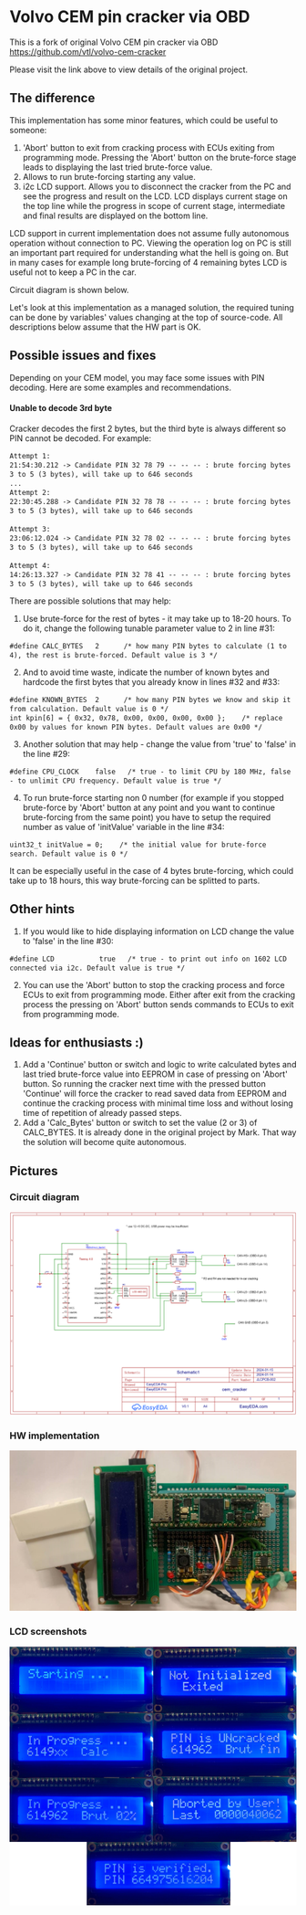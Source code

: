 # Volvo CEM pin cracker via OBD
This is a fork of original Volvo CEM pin cracker via OBD https://github.com/vtl/volvo-cem-cracker

Please visit the link above to view details of the original project.

## The difference
This implementation has some minor features, which could be useful to someone:
1. 'Abort' button to exit from cracking process with ECUs exiting from programming mode. Pressing the 'Abort' button on the brute-force stage leads to displaying the last tried brute-force value.
2. Allows to run brute-forcing starting any value.
3. i2c LCD support. Allows you to disconnect the cracker from the PC and see the progress and result on the LCD. LCD displays current stage on the top line while the progress in scope of current stage, intermediate and final results are displayed on the bottom line.

LCD support in current implementation does not assume fully autonomous operation without connection to PC. Viewing the operation log on PC is still an important part required for understanding what the hell is going on. But in many cases for example long brute-forcing of 4 remaining bytes LCD is useful not to keep a PC in the car.

Circuit diagram is shown below.

Let's look at this implementation as a managed solution, the required tuning can be done by variables' values changing at the top of source-code. All descriptions below assume that the HW part is OK.

## Possible issues and fixes
Depending on your CEM model, you may face some issues with PIN decoding. Here are some examples and recommendations.

#### Unable to decode 3rd byte

Cracker decodes the first 2 bytes, but the third byte is always different so PIN cannot be decoded. For example:
```
Attempt 1:
21:54:30.212 -> Candidate PIN 32 78 79 -- -- -- : brute forcing bytes 3 to 5 (3 bytes), will take up to 646 seconds
...
Attempt 2:
22:30:45.288 -> Candidate PIN 32 78 78 -- -- -- : brute forcing bytes 3 to 5 (3 bytes), will take up to 646 seconds

Attempt 3:
23:06:12.024 -> Candidate PIN 32 78 02 -- -- -- : brute forcing bytes 3 to 5 (3 bytes), will take up to 646 seconds

Attempt 4:
14:26:13.327 -> Candidate PIN 32 78 41 -- -- -- : brute forcing bytes 3 to 5 (3 bytes), will take up to 646 seconds
```

There are possible solutions that may help:

1. Use brute-force for the rest of bytes - it may take up to 18-20 hours. To do it, change the following tunable parameter value to 2 in line #31:
```
#define CALC_BYTES   2      /* how many PIN bytes to calculate (1 to 4), the rest is brute-forced. Default value is 3 */
```
2. And to avoid time waste, indicate the number of known bytes and hardcode the first bytes that you already know in lines #32 and #33:
```
#define KNOWN_BYTES  2      /* how many PIN bytes we know and skip it from calculation. Default value is 0 */
int kpin[6] = { 0x32, 0x78, 0x00, 0x00, 0x00, 0x00 };    /* replace 0x00 by values for known PIN bytes. Default values are 0x00 */
```
3. Another solution that may help - change the value from 'true' to 'false' in the line #29:
```
#define CPU_CLOCK    false   /* true - to limit CPU by 180 MHz, false - to unlimit CPU frequency. Default value is true */
```
4. To run brute-force starting non 0 number (for example if you stopped brute-force by 'Abort' button at any point and you want to continue brute-forcing from the same point) you have to setup the required number as value of 'initValue' variable in the line #34:
```
uint32_t initValue = 0;    /* the initial value for brute-force search. Default value is 0 */
```
It can be especially useful in the case of 4 bytes brute-forcing, which could take up to 18 hours, this way brute-forcing can be splitted to parts.

## Other hints
1. If you would like to hide displaying information on LCD change the value to 'false' in the line #30:
```
#define LCD           true   /* true - to print out info on 1602 LCD connected via i2c. Default value is true */
```
2. You can use the 'Abort' button to stop the cracking process and force ECUs to exit from programming mode. Either after exit from the cracking process the pressing on 'Abort' button sends commands to ECUs to exit from programming mode. 

## Ideas for enthusiasts :)
1. Add a 'Continue' button or switch and logic to write calculated bytes and last tried brute-force value into EEPROM in case of pressing on 'Abort' button. So running the cracker next time with the pressed button 'Continue' will force the cracker to read saved data from EEPROM and continue the cracking process with minimal time loss and without losing time of repetition of already passed steps.
2. Add a 'Calc_Bytes' button or switch to set the value (2 or 3) of CALC_BYTES. It is already done in the original project by Mark. That way the solution will become quite autonomous.

## Pictures

### Circuit diagram
![Image](doc/volvo-cem-cracker-diagram.png)
### HW implementation
![Image](doc/cracker_photo.jpg)
### LCD screenshots
![Image](doc/lcd1602.png)
